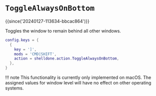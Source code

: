 # `ToggleAlwaysOnBottom`

{{since('20240127-113634-bbcac864')}}

Toggles the window to remain behind all other windows.

```lua
config.keys = {
  {
    key = ']',
    mods = 'CMD|SHIFT',
    action = shelldone.action.ToggleAlwaysOnBottom,
  },
}
```

!!! note
    This functionality is currently only implemented on macOS. 
    The assigned values for window level will have no effect on other operating systems.

